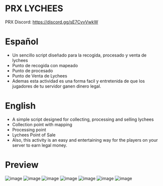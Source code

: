 # PRX LYCHEES

PRX Discord: https://discord.gg/sE7CvvVwkW

# Español

- Un sencillo script diseñado para la recogida, procesado y venta de lychees
- Punto de recogida con mapeado
- Punto de procesado
- Punto de Venta de Lychees
- Ademas esta actividad es una forma facil y entretenida de que los jugadores de tu servidor ganen dinero legal.


# English


- A simple script designed for collecting, processing and selling lychees
- Collection point with mapping
- Processing point
- Lychees Point of Sale
- Also, this activity is an easy and entertaining way for the players on your server to earn legal money.

# Preview

![image](https://user-images.githubusercontent.com/74063070/113407996-bf6b3980-93ae-11eb-9848-99612e7566da.png)
![image](https://user-images.githubusercontent.com/74063070/113408000-c2fec080-93ae-11eb-8fc7-55e59556f15b.png)
![image](https://user-images.githubusercontent.com/74063070/113408006-c5f9b100-93ae-11eb-98bf-df247df59849.png)
![image](https://user-images.githubusercontent.com/74063070/113408011-c85c0b00-93ae-11eb-9c09-e5913555f5fe.png)
![image](https://user-images.githubusercontent.com/74063070/113408014-cabe6500-93ae-11eb-9f3e-386332ef094f.png)
![image](https://user-images.githubusercontent.com/74063070/113408017-cd20bf00-93ae-11eb-9937-54a3433da295.png)
![image](https://user-images.githubusercontent.com/74063070/113408018-ceea8280-93ae-11eb-83df-e394426d1105.png)
